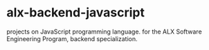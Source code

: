 # alx-backend-javascript
projects on JavaScript programming language. for the ALX Software Engineering Program, backend specialization.
